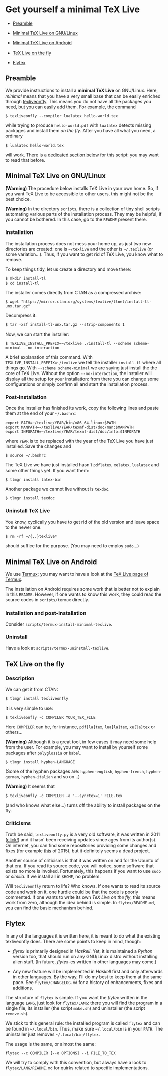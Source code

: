 # Get yourself a minimal TeX Live

* [Preamble](#preamble)

* [Minimal TeX Live on GNU/Linux](#minimal-tex-live-on-gnulinux)

* [Minimal TeX Live on Android](#minimal-tex-live-on-android)

* [TeX Live on the fly](#tex-live-on-the-fly)

* [Flytex](#flytex)



## Preamble

We provide instructions to install a **minimal TeX Live** on GNU/Linux. Here, *minimal* means that you have a very small base that can be easily enriched through [texliveonfly](https://www.ctan.org/pkg/texliveonfly). This means you do not have all the packages you need, but you can easily add them.
For example, the command
```
$ texliveonfly --compiler lualatex hello-world.tex
```
while trying to produce ```hello-world.pdf``` with ```lualatex``` detects missing packages and install them *on the fly*. After you have all what you need, a ordinary
```
$ lualatex hello-world.tex
```
will work. There is a [dedicated section below](#tex-live-on-the-fly) for this script: you may want to read that before.



## Minimal TeX Live on GNU/Linux

**(Warning)** The procedure below installs TeX Live in your own home. So, if you want TeX Live to be accessible to other users, this might not be the best choice.

**(Warning)** In the directory ```scripts```, there is a collection of tiny shell scripts automating various parts of the installation process. They may be helpful, if you cannot be bothered. In this case, go to the ```README``` present there.


### Installation

The installation process does not mess your home up, as just two new directories are created: one is ```~/texlive``` and the other is ```~/.texlive``` (or some variation...). Thus, if you want to get rid of TeX Live, you know what to remove.

To keep things tidy, let us create a directory and move there:
```
$ mkdir install-tl
$ cd install-tl
```
The installer comes directly from CTAN as a compressed archive:
```
$ wget "https://mirror.ctan.org/systems/texlive/tlnet/install-tl-unx.tar.gz"
```
Decompress it:
```
$ tar -xzf install-tl-unx.tar.gz --strip-components 1
```

Now, we can start the installer:
```
$ TEXLIVE_INSTALL_PREFIX=~/texlive ./install-tl --scheme scheme-minimal --no-interaction
```
A brief explanation of this command. With ```TEXLIVE_INSTALL_PREFIX=~/texlive``` we tell the installer ```install-tl``` where all things go. With ```--scheme scheme-minimal``` we are saying just install the the core of TeX Live. Without the option ```--no-interaction```, the installer will display all the setup for your installation: from there you can change some configurations or simply confirm all and start the installation process.


### Post-installation

Once the installer has finished its work, copy the following lines and paste them at the end of your ```~/.bashrc```:
```
export PATH=~/texlive/YEAR/bin/x86_64-linux:$PATH
export MANPATH=~/texlive/YEAR/texmf-dist/doc/man:$MANPATH
export INFOPATH=~/texlive/YEAR/texmf-dist/doc/info:$INFOPATH
```
where ```YEAR``` is to be replaced with the year of the TeX Live you have just installed. Save the changes and
```
$ source ~/.bashrc
```

The TeX Live we have just installed hasn't ```pdflatex```, ```xelatex```, ```lualatex``` and some other things yet. If you want them:
```
$ tlmgr install latex-bin
```

Another package we cannot live without is ```texdoc```.
```
$ tlmgr install texdoc
```


### Uninstall TeX Live

You know, cyclically you have to get rid of the old version and leave space to the newer one.
```
$ rm -rf ~/{,.}texlive*
```
should suffice for the purpose. (You may need to employ ```sudo```...)



## Minimal TeX Live on Android

We use [Termux](https://termux.dev/en/); you may want to have a look at the [TeX Live page of Termux](https://wiki.termux.com/wiki/TeX_Live).

The installation on Android requires some work that is better not to explain in this ```README```. However, if one wants to know this work, they could read the source codes in ```scripts/termux``` directly.


### Installation and post-installation

Consider ```scripts/termux-install-minimal-texlive```.


### Uninstall

Have a look at ```scripts/termux-uninstall-texlive```.



## TeX Live on the fly

### Description

We can get it from CTAN:
```
$ tlmgr install texliveonfly
```
It is very simple to use:
```
$ texliveonfly -c COMPILER YOUR_TEX_FILE
```
Here ```COMPILER``` can be, for instance, ```pdf[la]tex```, ```lua[la]tex```, ```xe[la]tex``` or others...

**(Warning)** Although it is a great tool, in few cases it may need some help from the user. For example, you may want to install by yourself some packages after ```polyglossia``` or ```babel```.
```
$ tlmgr install hyphen-LANGUAGE
```
(Some of the hyphen packages are: ```hyphen-english```, ```hyphen-french```, ```hyphen-german```, ```hyphen-italian``` and so on...)

**(Warning)** It seems that
```
$ texliveonfly -c COMPILER -a '--synctex=1' FILE.tex
```
(and who knows what else...) turns off the ability to install packages on the fly.


### Criticisms

Truth be said, ```texliveonfly.py``` is a very old software, it was written in 2011 ([click!](https://latex.org/forum/viewtopic.php?f=12&t=15194)) and it hasn' been receiving updates since ages from its author(s). On internet, you can find some repositories providing some changes and fixes (for example [this](https://github.com/maphy-psd/texliveonfly) of 2015), but it definitely seems a dead project.

Another source of criticisms is that it was written on and for the Ubuntu of that era. If you read its source code, you will notice, some software that exists no more is invoked. Fortunately, this happens if you want to use ```sudo``` or *similia*. If we install all in ```$HOME```, no problem.

Will ```texliveonfly``` return to life? Who knows. If one wants to read its source code and work on it, one hurdle could be that the code is poorly commented. If one wants to write its own *TeX Live on the fly*, this means work from zero, although the idea behind is simple. In ```flytex/README.md```, you can find the basic mechanism behind.



## Flytex

In any of the languages it is written here, it is meant to do what the existing texliveonfly does. There are some points to keep in mind, though:

* *flytex* is primarily designed in *Haskell*. Yet, it is maintained a *Python* version too, that should run on any GNU/Linux distro without installing alien stuff. (In future, *flytex*-es written in other languages may come.)

* Any new feature will be implemented in *Haskell* first and only afterwards in other languages. By the way, I'll do my best to keep them at the same pace. See ```flytex/CHANGELOG.md``` for a history of enhancements, fixes and additions.

The structure of ```flytex``` is simple. If you want the *flytex* written in the language ```LANG```, just look for ```flytex/LANG```: there you will find the program in a single file, its installer (the script ```make.sh```) and uninstaller (the script ```remove.sh```).

We stick to this general rule: the installed program is called ```flytex``` and can be found in ```~/.local/bin```. Thus, make sure ```~/.local/bin``` is in your ```PATH```. The uninstaller just removes ```~/.local/bin/flytex```.

The usage is the same, or almost the same:
```
flytex --c COMPILER [--o OPTIONS] --i FILE_TO_TEX
```
We will try to comply with this convention, but always have a look to ```flytex/LANG/README.md``` for quirks related to specific implementations.
